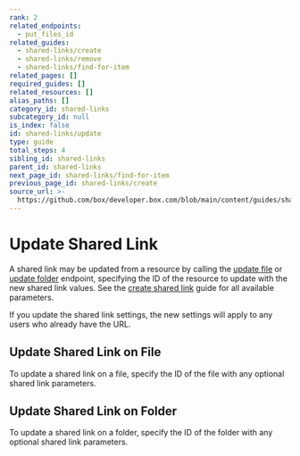 ```yaml
---
rank: 2
related_endpoints:
  - put_files_id
related_guides:
  - shared-links/create
  - shared-links/remove
  - shared-links/find-for-item
related_pages: []
required_guides: []
related_resources: []
alias_paths: []
category_id: shared-links
subcategory_id: null
is_index: false
id: shared-links/update
type: guide
total_steps: 4
sibling_id: shared-links
parent_id: shared-links
next_page_id: shared-links/find-for-item
previous_page_id: shared-links/create
source_url: >-
  https://github.com/box/developer.box.com/blob/main/content/guides/shared-links/update.md
---
```

# Update Shared Link

A shared link may be updated from a resource by calling the
[update file](endpoint://put_files_id) or
[update folder](endpoint://put_folders_id) endpoint, specifying the ID of the
resource to update with the new shared link values. See the
[create shared link](guide://shared-links/create) guide for all available
parameters.

<Message type='notice'>

If you update the shared link settings, the new settings will apply to any
users who already have the URL.

</Message>

## Update Shared Link on File

To update a shared link on a file, specify the ID of the file with any optional
shared link parameters.

<Samples id='put_files_id' variant='shared_link_create' >

</Samples>

## Update Shared Link on Folder

To update a shared link on a folder, specify the ID of the folder with any
optional shared link parameters.

<Samples id='put_folders_id' variant='shared_link_create' >

</Samples>